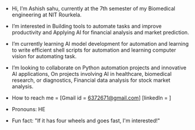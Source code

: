 -  Hi, I’m Ashish sahu, currently  at the 7th semester of my  Biomedical engineering at  NIT Rourkela.
-  I’m interested in Building tools to automate  tasks and improve  productivity and  Applying AI for financial analysis and market prediction.
-  I’m  currently learning AI model development  for automation and learning to write  efficient shell scripts for automation and learning computer vision for automating task.

-  I’m looking to collaborate on Python automation projects and innovative AI applications, On projects involving AI in healthcare, biomedical research, or diagnostics, Financial data analysis for stock  market analysis.


-  How to reach me = [Gmail id = 6372671@gmail.com] [linkedIn = ]
-  Pronouns: HE
-  Fun fact:  "If it has four wheels and goes fast, I'm interested!" 

<!---
Ashish-s2/Ashish-s2 is a  special  repository  because its`README.md` (this file) appears on your GitHub profile.
You can click the Preview link to take a look at your changes.
--->
